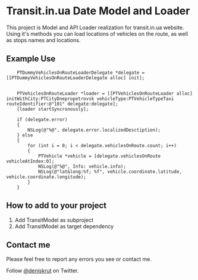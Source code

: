# Transit.in.ua Date Model and Loader

This project is Model and API Loader realization for transit.in.ua website. Using it's methods you can load locations of vehicles on the route, as well as stops names and locations.

## Example Use

```objc
	PTDummyVehiclesOnRouteLoaderDelegate *delegate = [[PTDummyVehiclesOnRouteLoaderDelegate alloc] init];


	PTVehiclesOnRouteLoader *loader = [[PTVehiclesOnRouteLoader alloc] initWithCity:PTCityDnepropetrovsk vehicleType:PTVehicleTypeTaxi routeIdentifier:@"101" delegate:delegate];
	[loader startSyncronously];
	
	if (delegate.error)
	{
		NSLog(@"%@", delegate.error.localizedDesctiption);
	} else
	{
		for (int i = 0; i < delegate.vehiclesOnRoute.count; i++)
		{
			PTVehicle *vehicle = [delegate.vehiclesOnRoute vehicleAtIndex:0];
			NSLog(@"%@", Info: vehicle.info);
			NSLog(@"lat&long:%f; %f", vehicle.coordinate.latitude, vehicle.coordinate.longitude);
		}
	}
```

## How to add to your project

1. Add TransitModel as subproject
2. Add TransitModel as target dependency

## Contact me

Please feel free to report any errors you see or contact me.

Follow [@deniskrut](http://twitter.com/deniskrut) on Twitter.